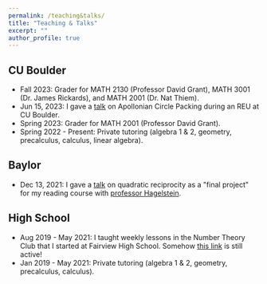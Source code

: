 ```yaml
---
permalink: /teaching&talks/
title: "Teaching & Talks"
excerpt: ""
author_profile: true
---
```


## CU Boulder
  * Fall 2023: Grader for MATH 2130 (Professor David Grant), MATH 3001 (Dr. James Rickards), and MATH 2001 (Dr. Nat Thiem).
  * Jun 15, 2023: I gave a [talk](/files/PresentationApollonianCirclePacking.pdf) on Apollonian Circle Packing during an REU at CU Boulder.
  * Spring 2023: Grader for MATH 2001 (Professor David Grant).
  * Spring 2022 - Present: Private tutoring (algebra 1 & 2, geometry, precalculus, calculus, linear algebra).

## Baylor
  * Dec 13, 2021: I gave a [talk](/files/PresentationQuadraticReciprocity.pdf) on quadratic reciprocity as a "final project" for my reading course with <a href="https://www.baylor.edu/math/index.php?id=54007">professor Hagelstein</a>.

## High School
  * Aug 2019 - May 2021: I taught weekly lessons in the Number Theory Club that I started at Fairview High School. Somehow <a href="https://fah.bvsd.org/clubs-activities/number-theory-club">this link</a> is still active!
  * Jan 2019 - May 2021: Private tutoring (algebra 1 & 2, geometry, precalculus, calculus).
